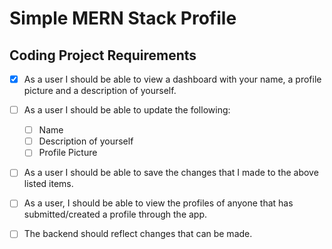 # Simple MERN Stack Profile

## Coding Project Requirements

- [x] As a user I should be able to view a dashboard with your name, a profile picture and a description of yourself.

- [ ] As a user I should be able to update the following:
    - [ ] Name
    - [ ] Description of yourself
    - [ ] Profile Picture

- [ ] As a user I should be able to save the changes that I made to the above listed items.

- [ ] As a user, I should be able to view the profiles of anyone that has submitted/created a profile through the app.

- [ ] The backend should reflect changes that can be made.